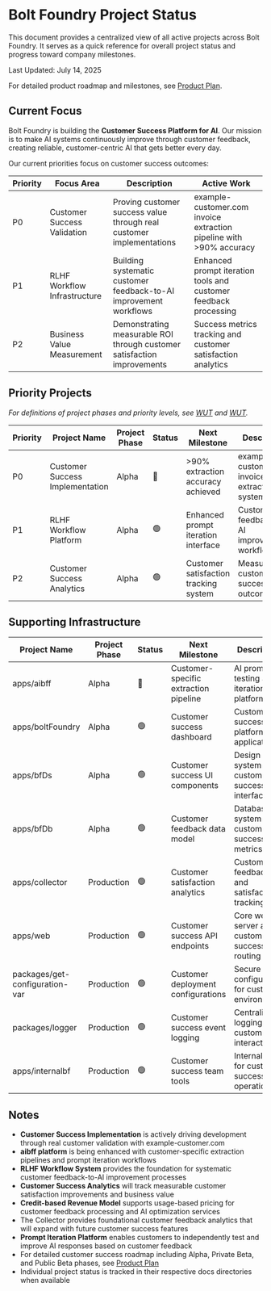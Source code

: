 # Bolt Foundry Project Status

This document provides a centralized view of all active projects across Bolt
Foundry. It serves as a quick reference for overall project status and progress
toward company milestones.

Last Updated: July 14, 2025

For detailed product roadmap and milestones, see [Product Plan](/404.md).

## Current Focus

Bolt Foundry is building the **Customer Success Platform for AI**. Our mission
is to make AI systems continuously improve through customer feedback, creating
reliable, customer-centric AI that gets better every day.

Our current priorities focus on customer success outcomes:

| Priority | Focus Area                   | Description                                                             | Active Work                                                         |
| -------- | ---------------------------- | ----------------------------------------------------------------------- | ------------------------------------------------------------------- |
| P0       | Customer Success Validation  | Proving customer success value through real customer implementations    | example-customer.com invoice extraction pipeline with >90% accuracy |
| P1       | RLHF Workflow Infrastructure | Building systematic customer feedback-to-AI improvement workflows       | Enhanced prompt iteration tools and customer feedback processing    |
| P2       | Business Value Measurement   | Demonstrating measurable ROI through customer satisfaction improvements | Success metrics tracking and customer satisfaction analytics        |

## Priority Projects

_For definitions of project phases and priority levels, see [WUT](/404.md) and
[WUT](/404.md)._

| Priority | Project Name                    | Project Phase | Status | Next Milestone                        | Description                                    | References                                                                             |
| -------- | ------------------------------- | ------------- | ------ | ------------------------------------- | ---------------------------------------------- | -------------------------------------------------------------------------------------- |
| P0       | Customer Success Implementation | Alpha         | 🚀     | >90% extraction accuracy achieved     | example-customer.com invoice extraction system | [Customer Success Plan](../plans/2025-07-14-customer-success-prompt-iteration-plan.md) |
| P1       | RLHF Workflow Platform          | Alpha         | 🟢     | Enhanced prompt iteration interface   | Customer feedback-to-AI improvement workflow   | [Business Vision](./business-vision.md), [Company Vision](./company-vision.md)         |
| P2       | Customer Success Analytics      | Alpha         | 🟢     | Customer satisfaction tracking system | Measurable customer success outcomes           | [Business Vision](./business-vision.md)                                                |

## Supporting Infrastructure

| Project Name                   | Project Phase | Status | Next Milestone                        | Description                                    | References                                                               |
| ------------------------------ | ------------- | ------ | ------------------------------------- | ---------------------------------------------- | ------------------------------------------------------------------------ |
| apps/aibff                     | Alpha         | 🚀     | Customer-specific extraction pipeline | AI prompt testing and iteration platform       | [GUI](../../apps/aibff/gui/README.md)                                    |
| apps/boltFoundry               | Alpha         | 🟢     | Customer success dashboard            | Customer success platform web application      | [Routes](/404.md), [Docs](https://boltfoundry.com/docs)                  |
| apps/bfDs                      | Alpha         | 🟢     | Customer success UI components        | Design system for customer success interfaces  | [Components](/404.md)                                                    |
| apps/bfDb                      | Alpha         | 🟢     | Customer feedback data model          | Database system for customer success metrics   | [README](../../apps/bfDb/memos/guides/data-model.md), [GraphQL](/404.md) |
| apps/collector                 | Production    | 🟢     | Customer satisfaction analytics       | Customer feedback and satisfaction tracking    | [Status](../../apps/collector/memos/guides/status.md)                    |
| apps/web                       | Production    | 🟢     | Customer success API endpoints        | Core web server and customer success routing   | [Web server](/404.md)                                                    |
| packages/get-configuration-var | Production    | 🟢     | Customer deployment configurations    | Secure configuration for customer environments | [NPM](https://www.npmjs.com/package/@bolt-foundry/get-configuration-var) |
| packages/logger                | Production    | 🟢     | Customer success event logging        | Centralized logging for customer interactions  | [NPM](https://www.npmjs.com/package/@bolt-foundry/logger)                |
| apps/internalbf                | Production    | 🟢     | Customer success team tools           | Internal tools for customer success operations | [Code](/404.md)                                                          |

## Notes

- **Customer Success Implementation** is actively driving development through
  real customer validation with example-customer.com
- **aibff platform** is being enhanced with customer-specific extraction
  pipelines and prompt iteration workflows
- **RLHF Workflow System** provides the foundation for systematic customer
  feedback-to-AI improvement processes
- **Customer Success Analytics** will track measurable customer satisfaction
  improvements and business value
- **Credit-based Revenue Model** supports usage-based pricing for customer
  feedback processing and AI optimization services
- The Collector provides foundational customer feedback analytics that will
  expand with future customer success features
- **Prompt Iteration Platform** enables customers to independently test and
  improve AI responses based on customer feedback
- For detailed customer success roadmap including Alpha, Private Beta, and
  Public Beta phases, see [Product Plan](/404.md)
- Individual project status is tracked in their respective docs directories when
  available
